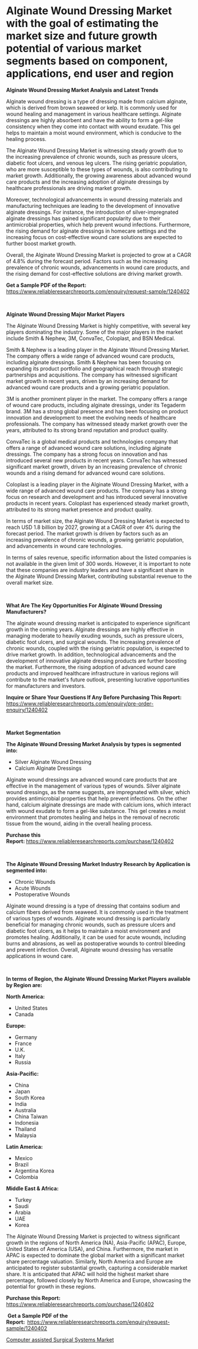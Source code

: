 <p><h1>Alginate Wound Dressing Market with the goal of estimating the market size and future growth potential of various market segments based on component, applications, end user and region</h1></p><p><strong>Alginate Wound Dressing Market Analysis and Latest Trends</strong></p>
<p><p>Alginate wound dressing is a type of dressing made from calcium alginate, which is derived from brown seaweed or kelp. It is commonly used for wound healing and management in various healthcare settings. Alginate dressings are highly absorbent and have the ability to form a gel-like consistency when they come into contact with wound exudate. This gel helps to maintain a moist wound environment, which is conducive to the healing process.</p><p>The Alginate Wound Dressing Market is witnessing steady growth due to the increasing prevalence of chronic wounds, such as pressure ulcers, diabetic foot ulcers, and venous leg ulcers. The rising geriatric population, who are more susceptible to these types of wounds, is also contributing to market growth. Additionally, the growing awareness about advanced wound care products and the increasing adoption of alginate dressings by healthcare professionals are driving market growth.</p><p>Moreover, technological advancements in wound dressing materials and manufacturing techniques are leading to the development of innovative alginate dressings. For instance, the introduction of silver-impregnated alginate dressings has gained significant popularity due to their antimicrobial properties, which help prevent wound infections. Furthermore, the rising demand for alginate dressings in homecare settings and the increasing focus on cost-effective wound care solutions are expected to further boost market growth.</p><p>Overall, the Alginate Wound Dressing Market is projected to grow at a CAGR of 4.8% during the forecast period. Factors such as the increasing prevalence of chronic wounds, advancements in wound care products, and the rising demand for cost-effective solutions are driving market growth.</p></p>
<p><strong>Get a Sample PDF of the Report:&nbsp;</strong> <a href="https://www.reliableresearchreports.com/enquiry/request-sample/1240402">https://www.reliableresearchreports.com/enquiry/request-sample/1240402</a></p>
<p>&nbsp;</p>
<p><strong>Alginate Wound Dressing Major Market Players</strong></p>
<p><p>The Alginate Wound Dressing Market is highly competitive, with several key players dominating the industry. Some of the major players in the market include Smith & Nephew, 3M, ConvaTec, Coloplast, and BSN Medical.</p><p>Smith & Nephew is a leading player in the Alginate Wound Dressing Market. The company offers a wide range of advanced wound care products, including alginate dressings. Smith & Nephew has been focusing on expanding its product portfolio and geographical reach through strategic partnerships and acquisitions. The company has witnessed significant market growth in recent years, driven by an increasing demand for advanced wound care products and a growing geriatric population.</p><p>3M is another prominent player in the market. The company offers a range of wound care products, including alginate dressings, under its Tegaderm brand. 3M has a strong global presence and has been focusing on product innovation and development to meet the evolving needs of healthcare professionals. The company has witnessed steady market growth over the years, attributed to its strong brand reputation and product quality.</p><p>ConvaTec is a global medical products and technologies company that offers a range of advanced wound care solutions, including alginate dressings. The company has a strong focus on innovation and has introduced several new products in recent years. ConvaTec has witnessed significant market growth, driven by an increasing prevalence of chronic wounds and a rising demand for advanced wound care solutions.</p><p>Coloplast is a leading player in the Alginate Wound Dressing Market, with a wide range of advanced wound care products. The company has a strong focus on research and development and has introduced several innovative products in recent years. Coloplast has experienced steady market growth, attributed to its strong market presence and product quality.</p><p>In terms of market size, the Alginate Wound Dressing Market is expected to reach USD 1.8 billion by 2027, growing at a CAGR of over 4% during the forecast period. The market growth is driven by factors such as an increasing prevalence of chronic wounds, a growing geriatric population, and advancements in wound care technologies.</p><p>In terms of sales revenue, specific information about the listed companies is not available in the given limit of 300 words. However, it is important to note that these companies are industry leaders and have a significant share in the Alginate Wound Dressing Market, contributing substantial revenue to the overall market size.</p></p>
<p>&nbsp;</p>
<p><strong>What Are The Key Opportunities For Alginate Wound Dressing Manufacturers?</strong></p>
<p><p>The alginate wound dressing market is anticipated to experience significant growth in the coming years. Alginate dressings are highly effective in managing moderate to heavily exuding wounds, such as pressure ulcers, diabetic foot ulcers, and surgical wounds. The increasing prevalence of chronic wounds, coupled with the rising geriatric population, is expected to drive market growth. In addition, technological advancements and the development of innovative alginate dressing products are further boosting the market. Furthermore, the rising adoption of advanced wound care products and improved healthcare infrastructure in various regions will contribute to the market's future outlook, presenting lucrative opportunities for manufacturers and investors.</p></p>
<p><strong>Inquire or Share Your Questions If Any Before Purchasing This Report:</strong> <a href="https://www.reliableresearchreports.com/enquiry/pre-order-enquiry/1240402">https://www.reliableresearchreports.com/enquiry/pre-order-enquiry/1240402</a></p>
<p>&nbsp;</p>
<p><strong>Market Segmentation</strong></p>
<p><strong>The Alginate Wound Dressing Market Analysis by types is segmented into:</strong></p>
<p><ul><li>Silver Alginate Wound Dressing</li><li>Calcium Alginate Dressings</li></ul></p>
<p><p>Alginate wound dressings are advanced wound care products that are effective in the management of various types of wounds. Silver alginate wound dressings, as the name suggests, are impregnated with silver, which provides antimicrobial properties that help prevent infections. On the other hand, calcium alginate dressings are made with calcium ions, which interact with wound exudate to form a gel-like substance. This gel creates a moist environment that promotes healing and helps in the removal of necrotic tissue from the wound, aiding in the overall healing process.</p></p>
<p><strong>Purchase this Report:&nbsp;</strong><a href="https://www.reliableresearchreports.com/purchase/1240402">https://www.reliableresearchreports.com/purchase/1240402</a></p>
<p>&nbsp;</p>
<p><strong>The Alginate Wound Dressing Market Industry Research by Application is segmented into:</strong></p>
<p><ul><li>Chronic Wounds</li><li>Acute Wounds</li><li>Postoperative Wounds</li></ul></p>
<p><p>Alginate wound dressing is a type of dressing that contains sodium and calcium fibers derived from seaweed. It is commonly used in the treatment of various types of wounds. Alginate wound dressing is particularly beneficial for managing chronic wounds, such as pressure ulcers and diabetic foot ulcers, as it helps to maintain a moist environment and promotes healing. Additionally, it can be used for acute wounds, including burns and abrasions, as well as postoperative wounds to control bleeding and prevent infection. Overall, Alginate wound dressing has versatile applications in wound care.</p></p>
<p>&nbsp;</p>
<p><strong>In terms of Region, the Alginate Wound Dressing Market Players available by Region are:</strong></p>
<p>
    <p> <strong> North America: </strong>
        <ul>
            <li>United States</li>
            <li>Canada</li>
        </ul>
        </p> 
    <p> <strong> Europe: </strong>
        <ul>
            <li>Germany</li>
            <li>France</li>
            <li>U.K.</li>
            <li>Italy</li>
            <li>Russia</li>
        </ul>
        </p> 
    <p> <strong> Asia-Pacific: </strong>
        <ul>
            <li>China</li>
            <li>Japan</li>
            <li>South Korea</li>
            <li>India</li>
            <li>Australia</li>
            <li>China Taiwan</li>
            <li>Indonesia</li>
            <li>Thailand</li>
            <li>Malaysia</li>
        </ul>
        </p> 
    <p> <strong> Latin America: </strong>
        <ul>
            <li>Mexico</li>
            <li>Brazil</li>
            <li>Argentina Korea</li>
            <li>Colombia</li>
        </ul>
        </p> 
    <p> <strong> Middle East & Africa: </strong>
        <ul>
            <li>Turkey</li>
            <li>Saudi</li>
            <li>Arabia</li>
            <li>UAE</li>
            <li>Korea</li>
        </ul>
    </p>
    </p>
<p><p>The Alginate Wound Dressing Market is projected to witness significant growth in the regions of North America (NA), Asia-Pacific (APAC), Europe, United States of America (USA), and China. Furthermore, the market in APAC is expected to dominate the global market with a significant market share percentage valuation. Similarly, North America and Europe are anticipated to register substantial growth, capturing a considerable market share. It is anticipated that APAC will hold the highest market share percentage, followed closely by North America and Europe, showcasing the potential for growth in these regions.</p></p>
<p><strong>Purchase this Report: </strong><a href="https://www.reliableresearchreports.com/purchase/1240402">https://www.reliableresearchreports.com/purchase/1240402</a></p>
<p>&nbsp;<strong>Get a Sample PDF of the Report:&nbsp;&nbsp;</strong><a href="https://www.reliableresearchreports.com/enquiry/request-sample/1240402">https://www.reliableresearchreports.com/enquiry/request-sample/1240402</a></p>
<p><strong></strong></p>
<p><p><a href="https://github.com/WillieWoodard/Market-Research-Report-List-3/blob/main/computer-assisted-surgical-systems-market.md">Computer assisted Surgical Systems Market</a></p></p>